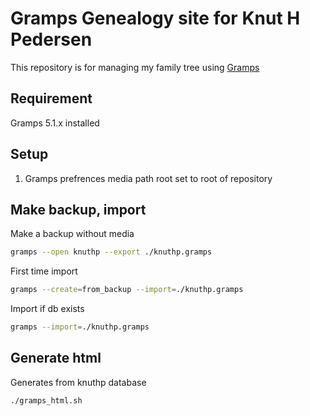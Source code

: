 # Gramps Genealogy site for Knut H Pedersen
This repository is for managing my family tree using [Gramps](https://github.com/gramps-project/gramps)

## Requirement
Gramps 5.1.x installed

## Setup
1. Gramps prefrences media path root set to root of repository


## Make backup, import
Make a backup without media
```bash
gramps --open knuthp --export ./knuthp.gramps
```

First time import
```bash
gramps --create=from_backup --import=./knuthp.gramps
```

Import if db exists
```bash
gramps --import=./knuthp.gramps
```


## Generate html
Generates from knuthp database
```bash
./gramps_html.sh
```
